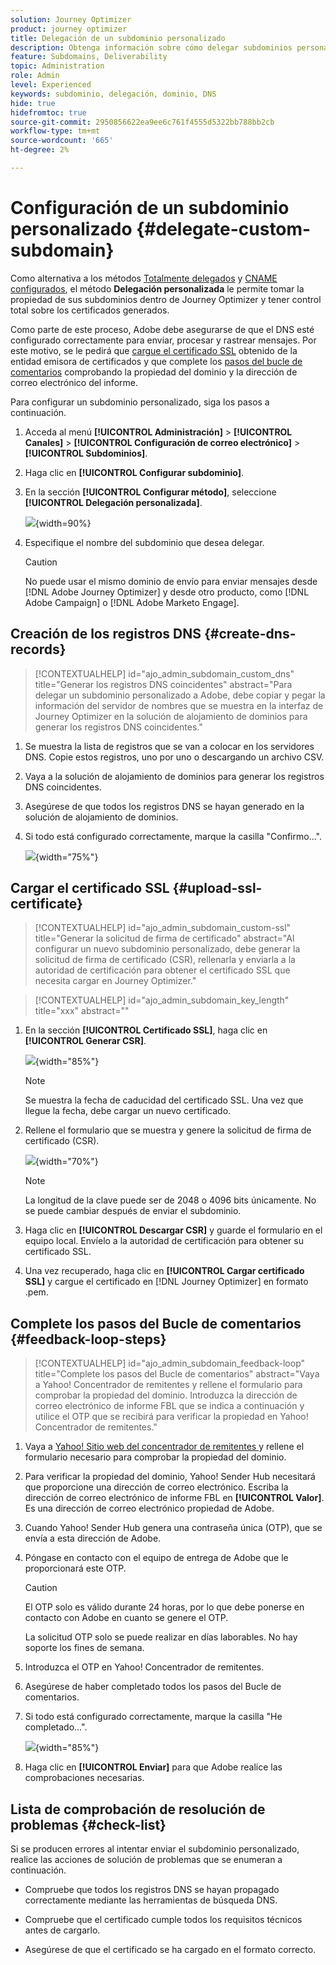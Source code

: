 ```yaml
---
solution: Journey Optimizer
product: journey optimizer
title: Delegación de un subdominio personalizado
description: Obtenga información sobre cómo delegar subdominios personalizados.
feature: Subdomains, Deliverability
topic: Administration
role: Admin
level: Experienced
keywords: subdominio, delegación, dominio, DNS
hide: true
hidefromtoc: true
source-git-commit: 2950856622ea9ee6c761f4555d5322bb788bb2cb
workflow-type: tm+mt
source-wordcount: '665'
ht-degree: 2%

---
```


# Configuración de un subdominio personalizado {#delegate-custom-subdomain}

Como alternativa a los métodos [Totalmente delegados](about-subdomain-delegation.md#full-subdomain-delegation) y [CNAME configurados](about-subdomain-delegation.md#cname-subdomain-delegation), el método **Delegación personalizada** le permite tomar la propiedad de sus subdominios dentro de Journey Optimizer y tener control total sobre los certificados generados.

Como parte de este proceso, Adobe debe asegurarse de que el DNS esté configurado correctamente para enviar, procesar y rastrear mensajes. Por este motivo, se le pedirá que [cargue el certificado SSL](#upload-ssl-certificate) obtenido de la entidad emisora de certificados y que complete los [pasos del bucle de comentarios](#feedback-loop-steps) comprobando la propiedad del dominio y la dirección de correo electrónico del informe.

Para configurar un subdominio personalizado, siga los pasos a continuación.

1. Acceda al menú **[!UICONTROL Administración]** > **[!UICONTROL Canales]** > **[!UICONTROL Configuración de correo electrónico]** > **[!UICONTROL Subdominios]**.

1. Haga clic en **[!UICONTROL Configurar subdominio]**.

1. En la sección **[!UICONTROL Configurar método]**, seleccione **[!UICONTROL Delegación personalizada]**.

   ![](assets/subdomain-method-custom.png){width=90%}

1. Especifique el nombre del subdominio que desea delegar.

   >[!CAUTION]
   >
   >No puede usar el mismo dominio de envío para enviar mensajes desde [!DNL Adobe Journey Optimizer] y desde otro producto, como [!DNL Adobe Campaign] o [!DNL Adobe Marketo Engage].

## Creación de los registros DNS {#create-dns-records}

>[!CONTEXTUALHELP]
>id="ajo_admin_subdomain_custom_dns"
>title="Generar los registros DNS coincidentes"
>abstract="Para delegar un subdominio personalizado a Adobe, debe copiar y pegar la información del servidor de nombres que se muestra en la interfaz de Journey Optimizer en la solución de alojamiento de dominios para generar los registros DNS coincidentes."

1. Se muestra la lista de registros que se van a colocar en los servidores DNS. Copie estos registros, uno por uno o descargando un archivo CSV.

1. Vaya a la solución de alojamiento de dominios para generar los registros DNS coincidentes.

1. Asegúrese de que todos los registros DNS se hayan generado en la solución de alojamiento de dominios.

1. Si todo está configurado correctamente, marque la casilla &quot;Confirmo...&quot;.

   ![](assets/subdomain-custom-submit.png){width="75%"}

## Cargar el certificado SSL {#upload-ssl-certificate}

>[!CONTEXTUALHELP]
>id="ajo_admin_subdomain_custom-ssl"
>title="Generar la solicitud de firma de certificado"
>abstract="Al configurar un nuevo subdominio personalizado, debe generar la solicitud de firma de certificado (CSR), rellenarla y enviarla a la autoridad de certificación para obtener el certificado SSL que necesita cargar en Journey Optimizer."

>[!CONTEXTUALHELP]
>id="ajo_admin_subdomain_key_length"
>title="xxx"
>abstract=""

1. En la sección **[!UICONTROL Certificado SSL]**, haga clic en **[!UICONTROL Generar CSR]**.

   ![](assets/subdomain-custom-ssl-certificate.png){width="85%"}

   >[!NOTE]
   >
   >Se muestra la fecha de caducidad del certificado SSL. Una vez que llegue la fecha, debe cargar un nuevo certificado.

1. Rellene el formulario que se muestra y genere la solicitud de firma de certificado (CSR).

   ![](assets/subdomain-custom-generate-csr.png){width="70%"}

   >[!NOTE]
   >
   >La longitud de la clave puede ser de 2048 o 4096 bits únicamente. No se puede cambiar después de enviar el subdominio.

1. Haga clic en **[!UICONTROL Descargar CSR]** y guarde el formulario en el equipo local. Envíelo a la autoridad de certificación para obtener su certificado SSL.

1. Una vez recuperado, haga clic en **[!UICONTROL Cargar certificado SSL]** y cargue el certificado en [!DNL Journey Optimizer] en formato .pem.

## Complete los pasos del Bucle de comentarios {#feedback-loop-steps}

>[!CONTEXTUALHELP]
>id="ajo_admin_subdomain_feedback-loop"
>title="Complete los pasos del Bucle de comentarios"
>abstract="Vaya a Yahoo! Concentrador de remitentes y rellene el formulario para comprobar la propiedad del dominio. Introduzca la dirección de correo electrónico de informe FBL que se indica a continuación y utilice el OTP que se recibirá para verificar la propiedad en Yahoo! Concentrador de remitentes."

1. Vaya a [Yahoo! Sitio web del concentrador de remitentes ](https://senders.yahooinc.com/) y rellene el formulario necesario para comprobar la propiedad del dominio.

1. Para verificar la propiedad del dominio, Yahoo! Sender Hub necesitará que proporcione una dirección de correo electrónico. Escriba la dirección de correo electrónico de informe FBL en **[!UICONTROL Valor]**. Es una dirección de correo electrónico propiedad de Adobe.

1. Cuando Yahoo! Sender Hub genera una contraseña única (OTP), que se envía a esta dirección de Adobe.

1. Póngase en contacto con el equipo de entrega de Adobe que le proporcionará este OTP. <!--Specify how to reach out + any information that customer should share in the request to deliverability team to get access to the right OTP-->

   >[!CAUTION]
   >
   >El OTP solo es válido durante 24 horas, por lo que debe ponerse en contacto con Adobe en cuanto se genere el OTP. <!--TBC?-->
   >
   >La solicitud OTP solo se puede realizar en días laborables. No hay soporte los fines de semana. <!--Add times + timezone-->

1. Introduzca el OTP en Yahoo! Concentrador de remitentes.

1. Asegúrese de haber completado todos los pasos del Bucle de comentarios.

1. Si todo está configurado correctamente, marque la casilla &quot;He completado...&quot;.

   ![](assets/subdomain-custom-feedback-loop.png){width="85%"}

1. Haga clic en **[!UICONTROL Enviar]** para que Adobe realice las comprobaciones necesarias.

## Lista de comprobación de resolución de problemas {#check-list}

Si se producen errores al intentar enviar el subdominio personalizado, realice las acciones de solución de problemas que se enumeran a continuación.

* Compruebe que todos los registros DNS se hayan propagado correctamente mediante las herramientas de búsqueda DNS.

* Compruebe que el certificado cumple todos los requisitos técnicos antes de cargarlo.

* Asegúrese de que el certificado se ha cargado en el formato correcto.
